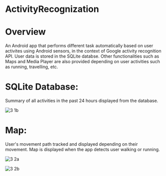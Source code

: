 # ActivityRecognization

# Overview

An Android app that performs different task automatically based on user activites using Android sensors, in the context of Google
activity recognition API. User data is stored in the SQLite databse. Other functionalities such as Maps and Media Player are also provided
depending on user activities such as running, travelling, etc.

# SQLite Database:

Summary of all activities in the past 24 hours displayed from the database.

![3 1b](https://cloud.githubusercontent.com/assets/15883609/21212733/6b8f37b6-c25d-11e6-993c-0a51762d6f5b.png)

# Map:

User's movement path tracked and displayed depending on their movement. Map is displayed when the app detects user walking or running. 

![3 2a](https://cloud.githubusercontent.com/assets/15883609/21212735/6fd64f9e-c25d-11e6-980b-1ca33f382516.png)

![3 2b](https://cloud.githubusercontent.com/assets/15883609/21212742/7e7abd5a-c25d-11e6-93c0-674978a4abde.png)
